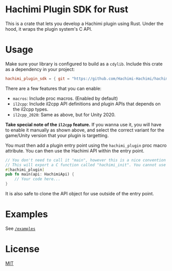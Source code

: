 # Hachimi Plugin SDK for Rust
This is a crate that lets you develop a Hachimi plugin using Rust. Under the hood, it wraps the plugin system's C API.

# Usage
Make sure your library is configured to build as a `cdylib`. Include this crate as a dependency in your project:
```toml
hachimi_plugin_sdk = { git = "https://github.com/Hachimi-Hachimi/hachimi_plugin_sdk_rs.git", features = ["il2cpp"] }
```

There are a few features that you can enable:
- `macros`: Include proc macros. (Enabled by default)
- `il2cpp`: Include il2cpp API definitions and plugin APIs that depends on the il2cpp types.
- `il2cpp_2020`: Same as above, but for Unity 2020.

**Take special note of the `il2cpp` feature.** If you wanna use it, you will have to enable it manually as shown above, and select the correct variant for the game/Unity version that your plugin is targetting.

You must then add a plugin entry point using the `hachimi_plugin` proc macro attribute. You can then use the Hachimi API within the entry point.

```rs
// You don't need to call it "main", however this is a nice convention to have.
// This will export a C function called "hachimi_init". You cannot use that same name for this.
#[hachimi_plugin]
pub fn main(api: HachimiApi) {
    // Your code here...
}
```

It is also safe to clone the API object for use outside of the entry point.

# Examples
See [`/examples`](examples)

# License
[MIT](LICENSE)